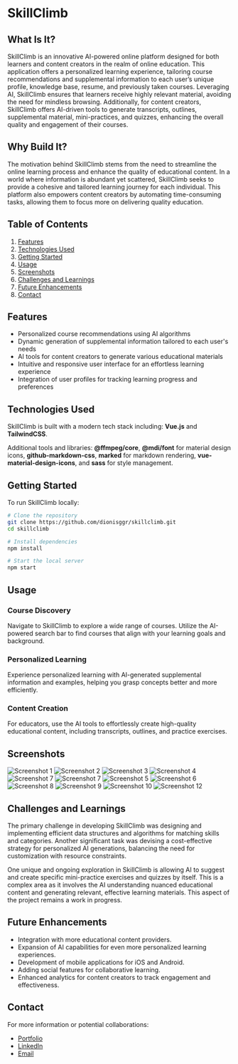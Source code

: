 # SkillClimb

## What Is It?
SkillClimb is an innovative AI-powered online platform designed for both learners and content creators in the realm of online education. This application offers a personalized learning experience, tailoring course recommendations and supplemental information to each user’s unique profile, knowledge base, resume, and previously taken courses. Leveraging AI, SkillClimb ensures that learners receive highly relevant material, avoiding the need for mindless browsing. Additionally, for content creators, SkillClimb offers AI-driven tools to generate transcripts, outlines, supplemental material, mini-practices, and quizzes, enhancing the overall quality and engagement of their courses.

## Why Build It?
The motivation behind SkillClimb stems from the need to streamline the online learning process and enhance the quality of educational content. In a world where information is abundant yet scattered, SkillClimb seeks to provide a cohesive and tailored learning journey for each individual. This platform also empowers content creators by automating time-consuming tasks, allowing them to focus more on delivering quality education.

## Table of Contents
1. [Features](#features)
2. [Technologies Used](#technologies-used)
3. [Getting Started](#getting-started)
4. [Usage](#usage)
5. [Screenshots](#screenshots)
6. [Challenges and Learnings](#challenges-and-learnings)
7. [Future Enhancements](#future-enhancements)
8. [Contact](#contact)

## Features
- Personalized course recommendations using AI algorithms
- Dynamic generation of supplemental information tailored to each user's needs
- AI tools for content creators to generate various educational materials
- Intuitive and responsive user interface for an effortless learning experience
- Integration of user profiles for tracking learning progress and preferences

## Technologies Used
SkillClimb is built with a modern tech stack including: **Vue.js** and **TailwindCSS**.

Additional tools and libraries: **@ffmpeg/core**, **@mdi/font** for material design icons, **github-markdown-css**, **marked** for markdown rendering, **vue-material-design-icons**, and **sass** for style management.

## Getting Started
To run SkillClimb locally:

```bash
# Clone the repository
git clone https://github.com/dionisggr/skillclimb.git
cd skillclimb

# Install dependencies
npm install

# Start the local server
npm start
```

## Usage
### Course Discovery
Navigate to SkillClimb to explore a wide range of courses. Utilize the AI-powered search bar to find courses that align with your learning goals and background. 

### Personalized Learning
Experience personalized learning with AI-generated supplemental information and examples, helping you grasp concepts better and more efficiently.

### Content Creation
For educators, use the AI tools to effortlessly create high-quality educational content, including transcripts, outlines, and practice exercises.

## Screenshots
![Screenshot 1](./public/home.png)
![Screenshot 2](./public/learning-paths.png)
![Screenshot 3](./public/learning-path.png)
![Screenshot 4](./public/courses.png)
![Screenshot 7](./public/course-preview.png)
![Screenshot 7](./public/course-preview-2.png)
![Screenshot 5](./public/course.png)
![Screenshot 6](./public/course-notes.png)
![Screenshot 8](./public/course-supplemental.png)
![Screenshot 9](./public/course-mini-practice.png)
![Screenshot 10](./public/creator-dashboard.png)
![Screenshot 12](./public/pricing.png)

## Challenges and Learnings
The primary challenge in developing SkillClimb was designing and implementing efficient data structures and algorithms for matching skills and categories. Another significant task was devising a cost-effective strategy for personalized AI generations, balancing the need for customization with resource constraints.

One unique and ongoing exploration in SkillClimb is allowing AI to suggest and create specific mini-practice exercises and quizzes by itself. This is a complex area as it involves the AI understanding nuanced educational content and generating relevant, effective learning materials. This aspect of the project remains a work in progress.

## Future Enhancements
- Integration with more educational content providers.
- Expansion of AI capabilities for even more personalized learning experiences.
- Development of mobile applications for iOS and Android.
- Adding social features for collaborative learning.
- Enhanced analytics for content creators to track engagement and effectiveness.

## Contact
For more information or potential collaborations:

- [Portfolio](https://www.dioveloper.com/)
- [LinkedIn](https://www.linkedin.com/in/dionis-gonzalez/)
- [Email](dionisggr@gmail.com)
```